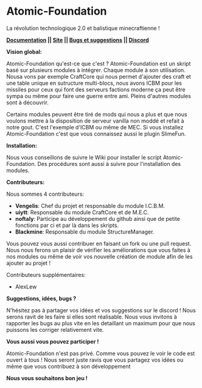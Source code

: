 # Atomic-Foundation
La révolution technologique 2.0 et balistique minecraftienne !

**[Documentation](https://github.com/Vengelis/Atomic-Foundation/wiki) || [Site](https://atomicbalisitic.000webhostapp.com/index.html) || [Bugs et suggestions](https://github.com/Vengelis/Atomic-Foundation/issues) || [Discord](https://discord.gg/bHZmn4K)**

__**Vision global:**__

Atomic-Foundation qu'est-ce que c'est ? Atomic-Foundation est un skript basé sur plusieurs modules à intégrer. Chaque module à son utilisation. Nousa vons par exemple CraftCore qui nous permet d'ajouter des craft et une table unique en sutructure multi-blocs, nous avons ICBM pour les missiles pour ceux qui font des serveurs factions moderne ça peut être sympa ou même pour faire une guerre entre ami. Pleins d'autres modules sont à découvrir.

Certains modules peuvent être tiré de mods qui nous a plus et que nous voulons mettre à la disposition de serveur vanilla non moddé et refait à notre gout. C'est l'exemple d'ICBM ou même de MEC. Si vous installez Atomic-Foundation c'est que vous connaissez aussi le plugin SlimeFun.


__**Installation:**__

Nous vous conseillons de suivre le Wiki pour installer le script Atomic-Foundation. Des procédures sont aussi à suivre pour l'installation des modules.


__**Contributeurs:**__

Nous sommes 4 contributeurs:

- **Vengelis**: Chef du projet et responsable du module I.C.B.M.
- **uiytt**: Responsable du module CraftCore et de M.E.C.
- **noftaly**: Participe au développement du github ainsi que de petite fonctions par ci et par là dans les skripts.
- **Blackmine**: Responsable du module StructureManager.

Vous pouvez vous aussi contribuer en faisant un fork ou une pull request. Nous nous ferons un plaisir de vérifier les améliorations que vous faites à nos modules ou même de voir vos nouvelle création de module afin de les ajouter au projet !

Contributeurs supplémentaires:

- AlexLew

__**Suggestions, idées, bugs ?**__

N'hésitez pas à partager vos idées et vos suggestions sur le discord ! Nous serons ravit de les faire si elles sont réalisable. Nous vous invitons à rapporter les bugs au plus vite en les detaillant un maximum pour que nous puissons les corriger relativement vite.


__**Vous aussi vous pouvez participer !**__

Atomic-Foundation n'est pas privé. Comme vous pouvez le voir le code est ouvert à tous ! Nous seront juste ravis que vous partagez vos idées ou même que vous contribuez à son développement


__**Nous vous souhaitons bon jeu !**__
